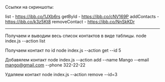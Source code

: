 Ссылки на скриншоты:

list - https://ibb.co/1JXb6rs
getById - https://ibb.co/cNV169P
addContacts - https://ibb.co/k3z5Kt8
removeContact - https://ibb.co/NnSkKDr

---

Получаем и выводим весь список контактов в виде таблицы.
node index.js --action list

Получаем контакт по id
node index.js --action get --id 5

Добавялем контакт
node index.js --action add --name Mango --email mango@gmail.com --phone 322-22-22

Удаляем контакт
node index.js --action remove --id=3
